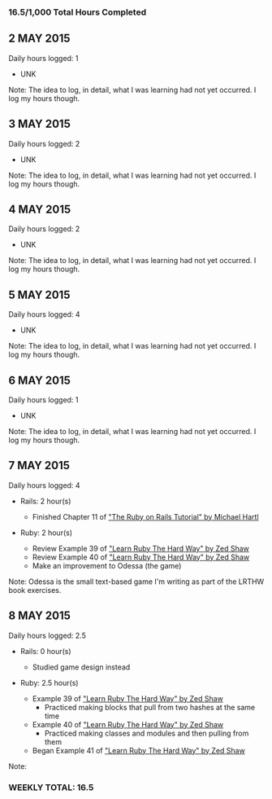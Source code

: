 ### 16.5/1,000 Total Hours Completed

## 2 MAY 2015
Daily hours logged: 1

- UNK

Note: The idea to log, in detail, what I was learning had not yet occurred. 
I log my hours though.

## 3 MAY 2015
Daily hours logged: 2

- UNK

Note: The idea to log, in detail, what I was learning had not yet occurred. 
I log my hours though.

## 4 MAY 2015
Daily hours logged: 2

- UNK

Note: The idea to log, in detail, what I was learning had not yet occurred. 
I log my hours though.

## 5 MAY 2015
Daily hours logged: 4

- UNK

Note: The idea to log, in detail, what I was learning had not yet occurred. 
I log my hours though.

## 6 MAY 2015
Daily hours logged: 1

- UNK

Note: The idea to log, in detail, what I was learning had not yet occurred. 
I log my hours though.

## 7 MAY 2015
Daily hours logged: 4

- Rails: 2 hour(s)
	- Finished Chapter 11 of ["The Ruby on Rails Tutorial" by Michael Hartl](http://www.railstutorial.org "Ruby On Rails Tutorial")

-   Ruby: 2 hour(s)
	- Review Example 39 of ["Learn Ruby The Hard Way" by Zed Shaw](http://www.learnrubythehardway.org/book "LRTHW Book")
	- Review Example 40 of ["Learn Ruby The Hard Way" by Zed Shaw](http://www.learnrubythehardway.org/book "LRTHW Book")
	- Make an improvement to Odessa (the game)
		
Note: Odessa is the small text-based game I'm writing as part of the LRTHW book exercises.

## 8 MAY 2015
Daily hours logged: 2.5

- Rails: 0 hour(s)
	- Studied game design instead
	
- Ruby: 2.5 hour(s)
	- Example 39 of ["Learn Ruby The Hard Way" by Zed Shaw](http://www.learnrubythehardway.org/book "LRTHW Book")
		- Practiced making blocks that pull from two hashes at the same time
	- Example 40 of ["Learn Ruby The Hard Way" by Zed Shaw](http://www.learnrubythehardway.org/book "LRTHW Book")
		- Practiced making classes and modules and then pulling from them
	- Began Example 41 of ["Learn Ruby The Hard Way" by Zed Shaw](http://www.learnrubythehardway.org/book "LRTHW Book")
	
Note: 
### WEEKLY TOTAL: 16.5


